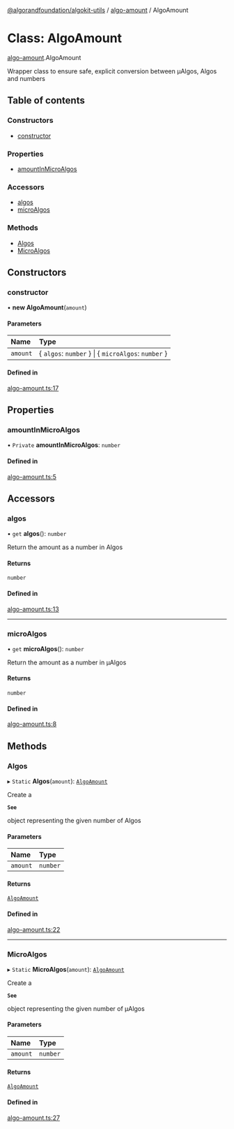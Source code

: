 [@algorandfoundation/algokit-utils](../README.md) / [algo-amount](../modules/algo_amount.md) / AlgoAmount

# Class: AlgoAmount

[algo-amount](../modules/algo_amount.md).AlgoAmount

Wrapper class to ensure safe, explicit conversion between µAlgos, Algos and numbers

## Table of contents

### Constructors

- [constructor](algo_amount.AlgoAmount.md#constructor)

### Properties

- [amountInMicroAlgos](algo_amount.AlgoAmount.md#amountinmicroalgos)

### Accessors

- [algos](algo_amount.AlgoAmount.md#algos)
- [microAlgos](algo_amount.AlgoAmount.md#microalgos)

### Methods

- [Algos](algo_amount.AlgoAmount.md#algos-1)
- [MicroAlgos](algo_amount.AlgoAmount.md#microalgos-1)

## Constructors

### constructor

• **new AlgoAmount**(`amount`)

#### Parameters

| Name | Type |
| :------ | :------ |
| `amount` | { `algos`: `number`  } \| { `microAlgos`: `number`  } |

#### Defined in

[algo-amount.ts:17](https://github.com/algorandfoundation/algokit-utils-ts/blob/600c806/src/algo-amount.ts#L17)

## Properties

### amountInMicroAlgos

• `Private` **amountInMicroAlgos**: `number`

#### Defined in

[algo-amount.ts:5](https://github.com/algorandfoundation/algokit-utils-ts/blob/600c806/src/algo-amount.ts#L5)

## Accessors

### algos

• `get` **algos**(): `number`

Return the amount as a number in Algos

#### Returns

`number`

#### Defined in

[algo-amount.ts:13](https://github.com/algorandfoundation/algokit-utils-ts/blob/600c806/src/algo-amount.ts#L13)

___

### microAlgos

• `get` **microAlgos**(): `number`

Return the amount as a number in µAlgos

#### Returns

`number`

#### Defined in

[algo-amount.ts:8](https://github.com/algorandfoundation/algokit-utils-ts/blob/600c806/src/algo-amount.ts#L8)

## Methods

### Algos

▸ `Static` **Algos**(`amount`): [`AlgoAmount`](algo_amount.AlgoAmount.md)

Create a

**`See`**

object representing the given number of Algos

#### Parameters

| Name | Type |
| :------ | :------ |
| `amount` | `number` |

#### Returns

[`AlgoAmount`](algo_amount.AlgoAmount.md)

#### Defined in

[algo-amount.ts:22](https://github.com/algorandfoundation/algokit-utils-ts/blob/600c806/src/algo-amount.ts#L22)

___

### MicroAlgos

▸ `Static` **MicroAlgos**(`amount`): [`AlgoAmount`](algo_amount.AlgoAmount.md)

Create a

**`See`**

object representing the given number of µAlgos

#### Parameters

| Name | Type |
| :------ | :------ |
| `amount` | `number` |

#### Returns

[`AlgoAmount`](algo_amount.AlgoAmount.md)

#### Defined in

[algo-amount.ts:27](https://github.com/algorandfoundation/algokit-utils-ts/blob/600c806/src/algo-amount.ts#L27)
